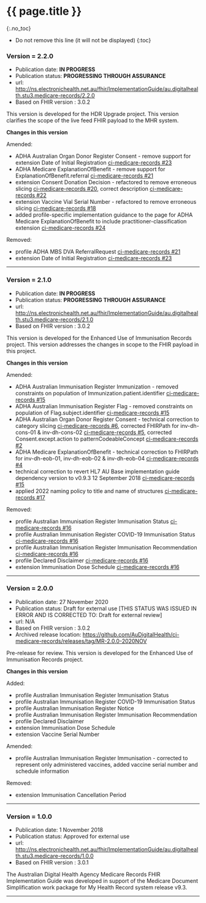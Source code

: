 # {{ page.title }}
{:.no_toc}
<!-- TOC  the css styling for this is \pages\assets\css\project.css under 'markdown-toc'-->
* Do not remove this line (it will not be displayed)
{:toc}


### Version = 2.2.0
- Publication date: **IN PROGRESS**
- Publication status: **PROGRESSING THROUGH ASSURANCE**
- url: <http://ns.electronichealth.net.au/fhir/ImplementationGuide/au.digitalhealth.stu3.medicare-records/2.2.0>
- Based on FHIR version : 3.0.2

This version is developed for the HDR Upgrade project. This version clarifies the scope of the live feed FHIR payload to the MHR system.

**Changes in this version**

Amended:

- ADHA Australian Organ Donor Register Consent - remove support for extension Date of Initial Registration [ci-medicare-records #23](https://github.com/AuDigitalHealth/ci-medicare-records/issues/23)
- ADHA Medicare ExplanationOfBenefit - remove support for ExplanationOfBenefit.referral [ci-medicare-records #21](https://github.com/AuDigitalHealth/ci-medicare-records/issues/21)
- extension Consent Donation Decision - refactored to remove erroneous slicing [ci-medicare-records #20](https://github.com/AuDigitalHealth/ci-medicare-records/issues/20), correct description [ci-medicare-records #22](https://github.com/AuDigitalHealth/ci-medicare-records/issues/22) 
- extension Vaccine Vial Serial Number - refactored to remove erroneous slicing [ci-medicare-records #18](https://github.com/AuDigitalHealth/ci-medicare-records/issues/18)
- added profile-specific implementation guidance to the page for ADHA Medicare ExplanationOfBenefit to include practitioner-classification extension [ci-medicare-records #24](https://github.com/AuDigitalHealth/ci-medicare-records/issues/24)

Removed:
- profile ADHA MBS DVA ReferralRequest [ci-medicare-records #21](https://github.com/AuDigitalHealth/ci-medicare-records/issues/21)
- extension Date of Initial Registration [ci-medicare-records #23](https://github.com/AuDigitalHealth/ci-medicare-records/issues/23)

---

### Version = 2.1.0
- Publication date: **IN PROGRESS**
- Publication status: **PROGRESSING THROUGH ASSURANCE**
- url: <http://ns.electronichealth.net.au/fhir/ImplementationGuide/au.digitalhealth.stu3.medicare-records/2.1.0>
- Based on FHIR version : 3.0.2

This version is developed for the Enhanced Use of Immunisation Records project. This version addresses the changes in scope to the FHIR payload in this project.

**Changes in this version**

Amended:

- ADHA Australian Immunisation Register Immunization - removed constraints on population of Immunization.patient.identifier [ci-medicare-records #15](https://github.com/AuDigitalHealth/ci-medicare-records/issues/15)
- ADHA Australian Immunisation Register Flag - removed constraints on population of Flag.subject.identifier [ci-medicare-records #15](https://github.com/AuDigitalHealth/ci-medicare-records/issues/15)
- ADHA Australian Organ Donor Register Consent - technical correction to category slicing [ci-medicare-records #6](https://github.com/AuDigitalHealth/ci-medicare-records/issues/6), corrected FHIRPath for inv-dh-cons-01 & inv-dh-cons-02 [ci-medicare-records #5](https://github.com/AuDigitalHealth/ci-medicare-records/issues/5), corrected Consent.except.action to patternCodeableConcept [ci-medicare-records #2](https://github.com/AuDigitalHealth/ci-medicare-records/issues/2)
- ADHA Medicare ExplanationOfBenefit - technical correction to FHIRPath for inv-dh-eob-01, inv-dh-eob-02 & inv-dh-eob-04 [ci-medicare-records #4](https://github.com/AuDigitalHealth/ci-medicare-records/issues/4)
- technical correction to revert HL7 AU Base implementation guide dependency version to v0.9.3 12 September 2018 [ci-medicare-records #15](https://github.com/AuDigitalHealth/ci-medicare-records/issues/15)
- applied 2022 naming policy to title and name of structures [ci-medicare-records #17](https://github.com/AuDigitalHealth/ci-medicare-records/issues/17)

Removed:
- profile Australian Immunisation Register Immunisation Status [ci-medicare-records #16](https://github.com/AuDigitalHealth/ci-medicare-records/issues/16)
- profile Australian Immunisation Register COVID-19 Immunisation Status [ci-medicare-records #16](https://github.com/AuDigitalHealth/ci-medicare-records/issues/16)
- profile Australian Immunisation Register Immunisation Recommendation [ci-medicare-records #16](https://github.com/AuDigitalHealth/ci-medicare-records/issues/16)
- profile Declared Disclaimer [ci-medicare-records #16](https://github.com/AuDigitalHealth/ci-medicare-records/issues/16)
- extension Immunisation Dose Schedule [ci-medicare-records #16](https://github.com/AuDigitalHealth/ci-medicare-records/issues/16)

---

### Version = 2.0.0
- Publication date: 27 November 2020
- Publication status: Draft for external use [THIS STATUS WAS ISSUED IN ERROR AND IS CORRECTED TO: Draft for external review]
- url: N/A
- Based on FHIR version : 3.0.2
- Archived release location: <https://github.com/AuDigitalHealth/ci-medicare-records/releases/tag/MR-2.0.0-2020NOV>

Pre-release for review. This version is developed for the Enhanced Use of Immunisation Records project.

**Changes in this version**

Added:
- profile Australian Immunisation Register Immunisation Status
- profile Australian Immunisation Register COVID-19 Immunisation Status
- profile Australian Immunisation Register Notice
- profile Australian Immunisation Register Immunisation Recommendation
- profile Declared Disclaimer
- extension Immunisation Dose Schedule
- extension Vaccine Serial Number

Amended:
- profile Australian Immunisation Register Immunisation - corrected to represent only administered vaccines, added vaccine serial number and schedule information

Removed: 
- extension Immunisation Cancellation Period

---

### Version = 1.0.0
- Publication date: 1 November 2018
- Publication status: Approved for external use
- url: <http://ns.electronichealth.net.au/fhir/ImplementationGuide/au.digitalhealth.stu3.medicare-records/1.0.0>
- Based on FHIR version : 3.0.1 

The Australian Digital Health Agency Medicare Records FHIR Implementation Guide was developed in support of the Medicare Document Simplification work package for My Health Record system release v9.3.

---